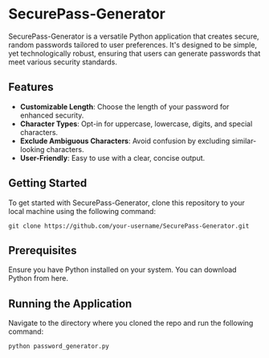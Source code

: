 # SecurePass-Generator

SecurePass-Generator is a versatile Python application that creates secure, random passwords tailored to user preferences. It's designed to be simple, yet technologically robust, ensuring that users can generate passwords that meet various security standards.

## Features

- **Customizable Length**: Choose the length of your password for enhanced security.
- **Character Types**: Opt-in for uppercase, lowercase, digits, and special characters.
- **Exclude Ambiguous Characters**: Avoid confusion by excluding similar-looking characters.
- **User-Friendly**: Easy to use with a clear, concise output.

## Getting Started

To get started with SecurePass-Generator, clone this repository to your local machine using the following command:

``git clone https://github.com/your-username/SecurePass-Generator.git``

## Prerequisites
Ensure you have Python installed on your system. You can download Python from here.

## Running the Application
Navigate to the directory where you cloned the repo and run the following command:

``python password_generator.py``
